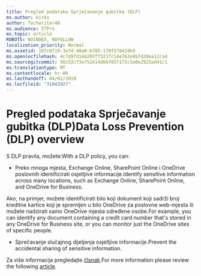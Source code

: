 ```yaml
---
title: Pregled podataka Sprječavanje gubitka (DLP)
ms.author: kirks
author: Techwriter40
ms.audience: ITPro
ms.topic: article
ROBOTS: NOINDEX, NOFOLLOW
localization_priority: Normal
ms.assetid: 187c6f19-3e7d-48a0-b785-170f578419b9
ms.openlocfilehash: 4c7d9fd144203ff321fc14e762e8b7d28ea12ca4
ms.sourcegitcommit: 56c52c73e752414d66785f175c3a0e2925ad41c1
ms.translationtype: MT
ms.contentlocale: hr-HR
ms.lasthandoff: 04/02/2019
ms.locfileid: "31043927"
---
```

# <a name="data-loss-prevention-dlp-overview"></a><span data-ttu-id="af8a0-102">Pregled podataka Sprječavanje gubitka (DLP)</span><span class="sxs-lookup"><span data-stu-id="af8a0-102">Data Loss Prevention (DLP) overview</span></span>

<span data-ttu-id="af8a0-103">S DLP pravila, možete:</span><span class="sxs-lookup"><span data-stu-id="af8a0-103">With a DLP policy, you can:</span></span>

- <span data-ttu-id="af8a0-104">Preko mnoga mjesta, Exchange Online, SharePoint Online i OneDrive poslovnih identificirati osjetljive informacije.</span><span class="sxs-lookup"><span data-stu-id="af8a0-104">Identify sensitive information across many locations, such as Exchange Online, SharePoint Online, and OneDrive for Business.</span></span>


<span data-ttu-id="af8a0-105">Ako, na primjer, možete identificirati bilo koji dokument koji sadrži broj kreditne kartice koji je spremljen u bilo OneDrive za poslovne web-mjesta ili možete nadzirati samo OneDrive mjesta određene osobe.</span><span class="sxs-lookup"><span data-stu-id="af8a0-105">For example, you can identify any document containing a credit card number that's stored in any OneDrive for Business site, or you can monitor just the OneDrive sites of specific people.</span></span>

- <span data-ttu-id="af8a0-106">Sprečavanje slučajnog dijeljenja osjetljive informacije.</span><span class="sxs-lookup"><span data-stu-id="af8a0-106">Prevent the accidental sharing of sensitive information.</span></span>


<span data-ttu-id="af8a0-107">Za više informacija pregledajte [članak](https://docs.microsoft.com/en-us/office365/securitycompliance/data-loss-prevention-policies).</span><span class="sxs-lookup"><span data-stu-id="af8a0-107">For more information please review the following [article](https://docs.microsoft.com/en-us/office365/securitycompliance/data-loss-prevention-policies).</span></span>


